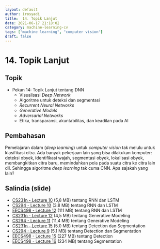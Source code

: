 ```yaml
---
layout: default
author: irosyadi
title:  14. Topik Lanjut
date: 2021-06-17 21:18:02
category: machine-learning-cv
tags: ["machine learning", "computer vision"]
draft: false
---
```


# 14. Topik Lanjut

## Topik
- Pekan 14: Topik Lanjut tentang DNN
    - Visualisasi *Deep Network*
    - Algoritme untuk deteksi dan segmentasi
    - *Recurrent Neural Networks*
    - *Generative Models*
    - *Adversarial Networks*
    - Etika, transparansi, akuntabilitas, dan keadilan pada AI

## Pembahasan
Pemelajaran dalam (*deep learning*) untuk *computer vision* tak melulu untuk klasifikasi citra. Ada banyak pekerjaan lain yang bisa dilakukan komputer: deteksi obyek, identifikasi wajah, segmentasi obyek, lokalisasi obyek, membangkitkan citra baru, memindahkan pola pada suatu citra ke citra lain dll. Sehingga algoritme *deep learning* tak cuma CNN. Apa sajakah yang lain?

## Salindia (slide)
- [CS231n - Lecture 10](http://cs231n.stanford.edu/slides/2021/lecture_10.pdf) (5,8 MB) tentang RNN dan LSTM
- [CS294 - Lecture 10](https://bcourses.berkeley.edu/courses/1453965/files/69726078/download?wrap=1) (3.8 MB) tentang RNN dan LSTM
- [EECS498 - Lecture 12](https://web.eecs.umich.edu/~justincj/slides/eecs498/FA2020/598_FA2020_lecture12.pdf) (111 MB) tentang RNN dan LSTM
- [CS231n - Lecture 12](http://cs231n.stanford.edu/slides/2021/lecture_12.pdf) (4,5 MB) tentang Generative Modeling
- [CS294 - Lecture 11](https://bcourses.berkeley.edu/courses/1453965/files/69759421/download?wrap=1) (11,4 MB) tentang Generative Modeling
- [CS231n - Lecture 15](http://cs231n.stanford.edu/slides/2021/lecture_15.pdf) (5.0 MB) tentang Detection dan Segmentation
- [CS294 - Lecture 9](https://bcourses.berkeley.edu/courses/1453965/files/69708703/download?wrap=1) (5,1 MB) tentang Detection dan Segmentation
- [EECS498 - Lecture 15](https://web.eecs.umich.edu/~justincj/slides/eecs498/FA2020/598_FA2020_lecture15.pdf) (227 MB) tentang Detection
- [EECS498 - Lecture 16](https://web.eecs.umich.edu/~justincj/slides/eecs498/FA2020/598_FA2020_lecture16.pdf) (234 MB) tentang Segmentation